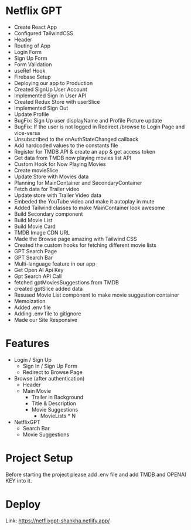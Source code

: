 # Netflix GPT

- Create React App
- Configured TailwindCSS
- Header
- Routing of App
- Login Form
- Sign Up Form
- Form Validation
- useRef Hook
- Firebase Setup
- Deploying our app to Production
- Created SignUp User Account
- Implemented Sign In User API
- Created Redux Store with userSlice
- Implemented Sign Out
- Update Profile
- BugFix: Sign Up user displayName and Profile Picture update
- BugFix: If the user is not logged in Redirect /browse to Login Page and vice-versa
- Unsubscribed to the onAuthStateChanged callback
- Add hardcoded values to the constants file
- Register for TMDB API & create an app & get access token
- Get data from TMDB now playing movies list API
- Custom Hook for Now Playing Movies
- Create movieSlice
- Update Store with Movies data
- Planning for MainContainer and SecondaryContainer
- Fetch data for Trailer video
- Update store with Trailer Video data
- Embeded the YouTube video and make it autoplay in mute
- Added Tailwind classes to make MainContainer look awesome
- Build Secondary component
- Build Movie List
- Build Movie Card
- TMDB Image CDN URL
- Made the Browse page amazing with Tailwind CSS
- Created the custom hooks for fetching different movie lists
- GPT Search Page
- GPT Search Bar
- Multi-language feature in our app
- Get Open AI Api Key
- Gpt Search API Call
- fetched gptMoviesSuggestions from TMDB
- created gptSlice added data
- Resused Movie List component to make movie suggestion container
- Memoization
- Added .env file
- Adding .env file to gitignore
- Made our Site Responsive

# Features

- Login / Sign Up
  - Sign In / Sign Up Form
  - Redirect to Browse Page
- Browse (after authentication)
  - Header
  - Main Movie
    - Trailer in Background
    - Title & Description
    - Movie Suggestions
      - MovieLists \* N
- NetflixGPT
  - Search Bar
  - Movie Suggestions

# Project Setup

Before starting the project please add .env file and add TMDB and OPENAI KEY into it.

# Deploy

Link: https://netflixgpt-shankha.netlify.app/
